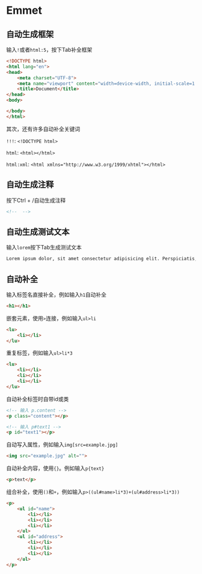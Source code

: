# Emmet

## 自动生成框架

输入`!`或者`html:5`，按下Tab补全框架

```html
<!DOCTYPE html>
<html lang="en">
<head>
    <meta charset="UTF-8">
    <meta name="viewport" content="width=device-width, initial-scale=1.0">
    <title>Document</title>
</head>
<body>

</body>
</html>
```

其次，还有许多自动补全关键词

`!!!`: `<!DOCTYPE html>`

`html`: `<html></html>`

`html:xml`: `<html xmlns="http://www.w3.org/1999/xhtml"></html>`

## 自动生成注释

按下Ctrl + /自动生成注释

```html
<!--  -->
```

## 自动生成测试文本

输入`lorem`按下Tab生成测试文本

```html
Lorem ipsum dolor, sit amet consectetur adipisicing elit. Perspiciatis, error voluptates incidunt corrupti recusandae fugiat repellendus distinctio beatae sed atque ab ipsam consequatur. Voluptatem, atque expedita quae vitae dolor corporis!
```

## 自动补全

输入标签名直接补全，例如输入`h1`自动补全

```html
<h1></h1>
```

嵌套元素，使用`>`连接，例如输入`ul>li`

```html
<lu>
    <li></li>
</lu>
```

重复标签，例如输入`ul>li*3`

```html
<lu>
    <li></li>
    <li></li>
    <li></li>
</lu>
```

自动补全标签时自带id或类

```html
<!-- 输入 p.content -->
<p class="content"></p>

<!-- 输入 p#text1 -->
<p id="text1"></p>
```

自动写入属性，例如输入`img[src=example.jpg]`

```html
<img src="example.jpg" alt="">
```

自动补全内容，使用`{}`。例如输入`p{text}`

```html
<p>text</p>
```

组合补全，使用`()`和`+`，例如输入`p>((ul#name>li*3)+(ul#address>li*3))`

```html
<p>
    <ul id="name">
        <li></li>
        <li></li>
        <li></li>
    </ul>
    <ul id="address">
        <li></li>
        <li></li>
        <li></li>
    </ul>
</p>
```